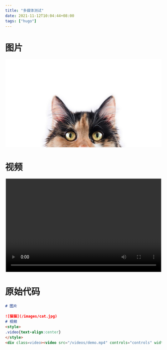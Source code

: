 ```yaml
---
title: "多媒体测试"
date: 2021-11-12T10:04:44+08:00
tags: ["hugo"]
---
```


# 图片

![猫猫](/images/cat.jpg)
# 视频
<style>
.video{text-align:center}
</style>
<div class=video><video src="/videos/demo.mp4" controls="controls" width="500" height="300"></video></div>

# 原始代码

```markdown
# 图片

![猫猫](/images/cat.jpg)
# 视频
<style>
.video{text-align:center}
</style>
<div class=video><video src="/videos/demo.mp4" controls="controls" width="500" height="300"></video></div>
```
